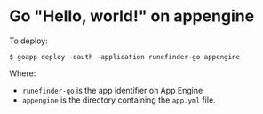 # Go "Hello, world!" on appengine 

To deploy:

```
$ goapp deploy -oauth -application runefinder-go appengine
```

Where:

* `runefinder-go` is the app identifier on App Engine
* `appengine` is the directory containing the `app.yml` file.
